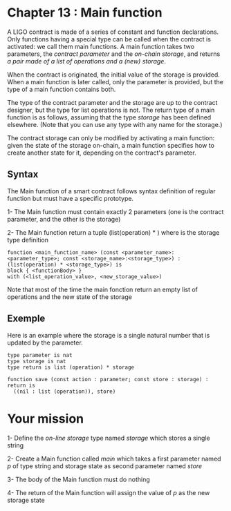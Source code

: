 # Chapter 13 : Main function

A LIGO contract is made of a series of constant and function declarations. Only functions having a special type can be called when the contract is activated: we call them main functions. A main function takes two parameters, the _contract parameter_ and the _on-chain storage_, and returns _a pair made of a list of operations and a (new) storage_.

When the contract is originated, the initial value of the storage is provided. When a main function is later called, only the parameter is provided, but the type of a main function contains both.

The type of the contract parameter and the storage are up to the contract designer, but the type for list operations is not. The return type of a main function is as follows, assuming that the type _storage_ has been defined elsewhere. (Note that you can use any type with any name for the storage.)

The contract storage can only be modified by activating a main function: given the state of the storage on-chain, a main function specifies how to create another state for it, depending on the contract's parameter.

## Syntax

The Main function of a smart contract follows syntax definition of regular function but must have a specific prototype.

1- The Main function must contain exactly 2 parameters (one is the contract parameter, and the other is the storage)

2- The Main function return a tuple (list(operation) \* <storage>) where <storage> is the storage type definition

```
function <main_function_name> (const <parameter_name>:<parameter_type>; const <storage_name>:<storage_type>) : (list(operation) * <storage_type>) is
block { <functionBody> }
with (<list_operation_value>, <new_storage_value>)
```

Note that most of the time the main fonction return an empty list of operations and the new state of the storage

## Exemple

Here is an example where the storage is a single natural number that is updated by the parameter.

```
type parameter is nat
type storage is nat
type return is list (operation) * storage

function save (const action : parameter; const store : storage) : return is
  ((nil : list (operation)), store)
```

# Your mission

<!-- prettier-ignore -->
1- Define the _on-line storage_ type named *storage* which stores a single string

2- Create a Main function called _main_ which takes a first parameter named _p_ of type string and storage state as second parameter named _store_

3- The body of the Main function must do nothing

4- The return of the Main function will assign the value of _p_ as the new storage state
